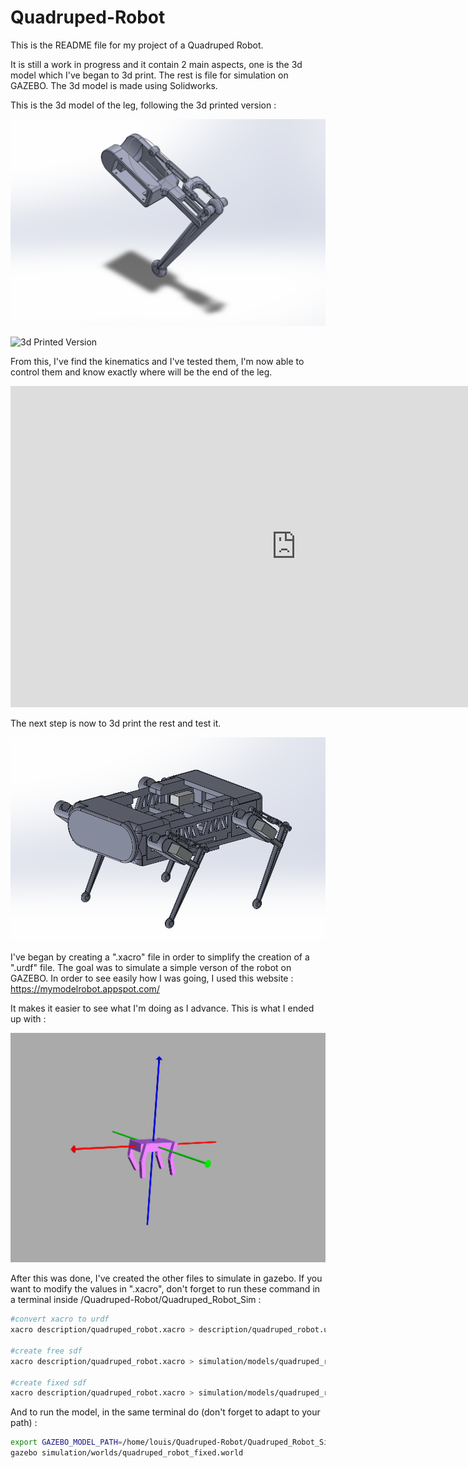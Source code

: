 # Quadruped-Robot

This is the README file for my project of a Quadruped Robot.

It is still a work in progress and it contain 2 main aspects, one is the 3d model which I've began to 3d print. The rest is file for simulation on GAZEBO. The 3d model is made using Solidworks.

This is the 3d model of the leg, following the 3d printed version :

![3d Model of the leg](https://github.com/louislelay/Quadruped-Robot/blob/main/Images/leg3d.png)

![3d Printed Version](https://github.com/louislelay/Quadruped-Robot/blob/main/Images/leg.jpg)

From this, I've find the kinematics and I've tested them, I'm now able to control them and know exactly where will be the end of the leg.

<iframe width="914" height="514" src="https://www.youtube.com/embed/jixDbttGpBg" title="v1 quadruped robot leg test" frameborder="0" allow="accelerometer; autoplay; clipboard-write; encrypted-media; gyroscope; picture-in-picture; web-share" allowfullscreen></iframe>

The next step is now to 3d print the rest and test it.

![3d Model of the Quadruped Robot](https://github.com/louislelay/Quadruped-Robot/blob/main/Images/quad.png)

I've began by creating a ".xacro" file in order to simplify the creation of a ".urdf" file. The goal was to simulate a simple verson of the robot on GAZEBO. In order to see easily how I was going, I used this website : https://mymodelrobot.appspot.com/
 
It makes it easier to see what I'm doing as I advance. This is what I ended up with :
 
 
![1st conception](https://github.com/louislelay/Quadruped-Robot/blob/main/Images/URDF.png)

After this was done, I've created the other files to simulate in gazebo. If you want to modify the values in ".xacro", don't forget to run these command in a terminal inside /Quadruped-Robot/Quadruped_Robot_Sim :

```bash
#convert xacro to urdf
xacro description/quadruped_robot.xacro > description/quadruped_robot.urdf

#create free sdf
xacro description/quadruped_robot.xacro > simulation/models/quadruped_robot/quadruped_robot.urdf && gz sdf -p simulation/models/quadruped_robot/quadruped_robot.urdf > simulation/models/quadruped_robot/quadruped_robot.sdf

#create fixed sdf
xacro description/quadruped_robot.xacro > simulation/models/quadruped_robot_fixed/quadruped_robot_fixed.urdf is_fixed:=true && gz sdf -p simulation/models/quadruped_robot_fixed/quadruped_robot_fixed.urdf > simulation/models/quadruped_robot_fixed/quadruped_robot_fixed.sdf
```


And to run the model, in the same terminal do (don't forget to adapt to your path) : 

```bash
export GAZEBO_MODEL_PATH=/home/louis/Quadruped-Robot/Quadruped_Robot_Sim/simulation/models
gazebo simulation/worlds/quadruped_robot_fixed.world
```
